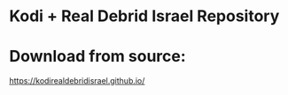 # Kodi + Real Debrid Israel Repository

# Download from source:

https://kodirealdebridisrael.github.io/